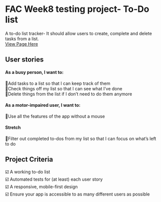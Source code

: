# FAC Week8 testing project- To-Do list
A to-do list tracker- It should allow users to create, complete and delete tasks from a list. <br>
[View Page Here](https://fac25.github.io/Week8_TestingProject_Patrick_Abby/)
<br>

## User stories
#### As a busy person, I want to:<br>
📍Add tasks to a list so that I can keep track of them <br>
📍Check things off my list so that I can see what I’ve done <br>
📍Delete things from the list if I don’t need to do them anymore <br>
#### As a motor-impaired user, I want to:
📍Use all the features of the app without a mouse<br>
#### Stretch
📍Filter out completed to-dos from my list so that I can focus on what’s left to do


## Project Criteria 
☑️ A working to-do list<br>
☑️ Automated tests for (at least) each user story<br>
☑️ A responsive, mobile-first design<br>
☑️ Ensure your app is accessible to as many different users as possible<br>
